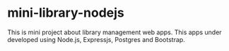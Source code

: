 # mini-library-nodejs
This is mini project about library management web apps. This apps under developed using Node.js, Expressjs, Postgres and Bootstrap.
